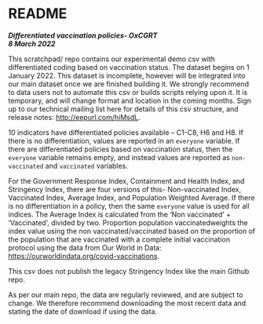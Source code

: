 # README

***Differentiated vaccination policies- OxCGRT <br/>8 March 2022***

This scratchpad/ repo contains our experimental demo csv with differentiated coding based on vaccination status. The dataset begins on 1 January 2022. This dataset is incomplete, however will be integrated into our main dataset once we are finished building it. We strongly recommend to data users not to automate this csv or builds scripts relying upon it. It is temporary, and will change format and location in the coming months. Sign up to our technical mailing list here for details of this csv structure, and release notes: http://eepurl.com/hiMsdL.

10 indicators have differentiated policies available – C1-C8, H6 and H8. If there is no differentiation, values are reported in an `everyone` variable. If there are differentiated policies based on vaccination status, then the `everyone` variable remains empty, and instead values are reported as  `non-vaccinated` and `vaccinated` variables. 

For the Government Response Index, Containment and Health Index, and Stringency Index, there are four versions of this- Non-vaccinated Index, Vaccinated Index, Average Index, and Population Weighted Average. If there is no differentiation in a policy, then the same `everyone` value is used for all indices. The Average Index is calculated from the ‘Non vaccinated’ + ‘Vaccinated’, divided by two. Proportion population vaccinatedweights the index value using the non vaccinated/vaccinated based on the proportion of the population that are vaccinated with a complete initial vaccination protocol using the data from Our World in Data: https://ourworldindata.org/covid-vaccinations.

This csv does not publish the legacy Stringency Index like the main Github repo. 

As per our main repo, the data are regularly reviewed, and are subject to change. We therefore recommend downloading the most recent data and stating the date of download if using the data.
